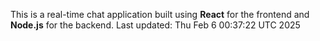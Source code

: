 This is a real-time chat application built using **React** for the frontend and **Node.js** for the backend.
Last updated: Thu Feb  6 00:37:22 UTC 2025
